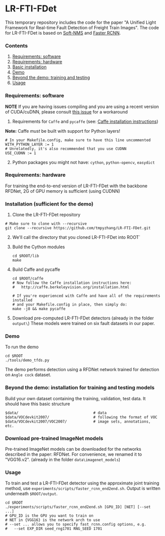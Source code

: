 # LR-FTI-FDet

This temporary repository includes the code for the paper "A Unified Light Framework for Real-time Fault Detection of Freight Train Images". The code for LR-FTI-FDet is  based on [Soft-NMS](https://github.com/bharatsingh430/soft-nms) and [Faster RCNN](https://github.com/rbgirshick/py-faster-rcnn).

### Contents

1. [Requirements: software](#requirements-software)
2. [Requirements: hardware](#requirements-hardware)
3. [Basic installation](#installation-sufficient-for-the-demo)
4. [Demo](#demo)
5. [Beyond the demo: training and testing](#beyond-the-demo-installation-for-training-and-testing-models)
6. [Usage](#usage)

### Requirements: software

**NOTE** If you are having issues compiling and you are using a recent version of CUDA/cuDNN, please consult [this issue](https://github.com/rbgirshick/py-faster-rcnn/issues/509?_pjax=%23js-repo-pjax-container#issuecomment-284133868) for a workaround

1. Requirements for `Caffe` and `pycaffe` (see: [Caffe installation instructions](http://caffe.berkeleyvision.org/installation.html))

  **Note:** Caffe *must* be built with support for Python layers!

  ```make
  # In your Makefile.config, make sure to have this line uncommented
  WITH_PYTHON_LAYER := 1
  # Unrelatedly, it's also recommended that you use CUDNN
  USE_CUDNN := 1
  ```

2. Python packages you might not have: `cython`, `python-opencv`, `easydict`

### Requirements: hardware

For training the end-to-end version of LR-FTI-FDet with the backbone RFDNet, 2G of GPU memory is sufficient (using CUDNN)

### Installation (sufficient for the demo)

1. Clone the LR-FTI-FDet repository

  ```Shell
  # Make sure to clone with --recursive
  git clone --recursive https://github.com/tmpyzhang/LR-FTI-FDet.git
  ```

2. We'll call the directory that you cloned LR-FTI-FDet into ROOT`

3. Build the Cython modules

   ```Shell
   cd $ROOT/lib
   make
   ```

4. Build Caffe and pycaffe

   ```Shell
   cd $ROOT/caffe
   # Now follow the Caffe installation instructions here:
   #   http://caffe.berkeleyvision.org/installation.html
   
   # If you're experienced with Caffe and have all of the requirements installed
   # and your Makefile.config in place, then simply do:
   make -j8 && make pycaffe
   ```

5. Download pre-computed LR-FTI-FDet detectors (already in the folder `output\`)
   These models were trained on six fault datasets in our paper.

### Demo

To run the demo

```Shell
cd $ROOT
./tools/demo_tfds.py
```

The demo performs detection using a RFDNet network trained for detection on `Angle cock` dataset.

### Beyond the demo: installation for training and testing models

Build your own dataset containing the training, validation, test data. It should have this basic structure

```Shell
$data/                                  # data
$data/VOCdevkit2007/                    # following the format of VOC
$data/VOCdevkit2007/VOC2007/            # image sets, annotations, etc.
```

### Download pre-trained ImageNet models

Pre-trained ImageNet models can be downloaded for the networks described in the paper: RFDNet.  For convenience, we renamed it to "VGG16.v2". (already in the folder `data\imagenet_models`)

### Usage

To train and test a LR-FTI-FDet detector using the approximate joint training method, use `experiments/scripts/faster_rcnn_end2end.sh`.
Output is written underneath `$ROOT/output`.

```Shell
cd $ROOT
./experiments/scripts/faster_rcnn_end2end.sh [GPU_ID] [NET] [--set ...]
# GPU_ID is the GPU you want to train on
# NET in {VGG16} is the network arch to use
# --set ... allows you to specify fast_rcnn.config options, e.g.
#   --set EXP_DIR seed_rng1701 RNG_SEED 1701
```
